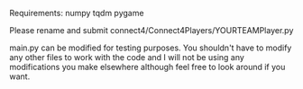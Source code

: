 Requirements:
numpy
tqdm
pygame

Please rename and submit connect4/Connect4Players/YOURTEAMPlayer.py

main.py can be modified for testing purposes. You shouldn't have to 
modify any other files to work with the code and I will not be using
any modifications you make elsewhere although feel free to look around
if you want.